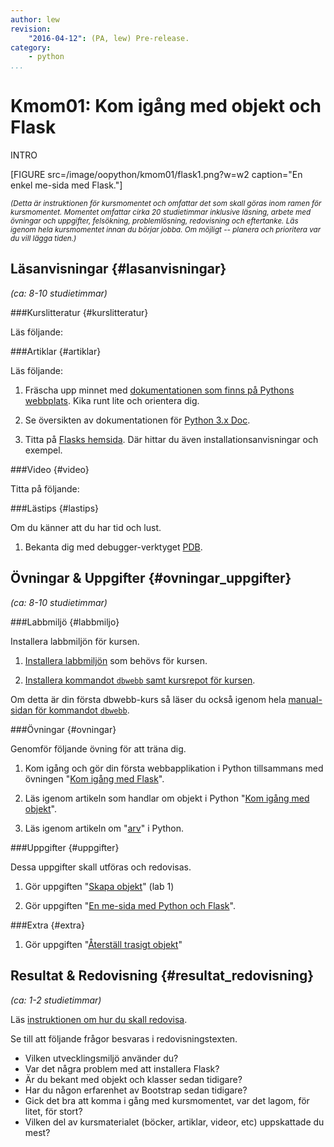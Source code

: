 ```yaml
---
author: lew
revision:
    "2016-04-12": (PA, lew) Pre-release.
category:
    - python
...
```

Kmom01: Kom igång med objekt och Flask
====================================

INTRO

<!--more-->

[FIGURE src=/image/oopython/kmom01/flask1.png?w=w2 caption="En enkel me-sida med Flask."]


<!-- Flytta nedan text till eget dokumet/vy/block -->

<small>*(Detta är instruktionen för kursmomentet och omfattar det som skall göras inom ramen för kursmomentet. Momentet omfattar cirka 20 studietimmar inklusive läsning, arbete med övningar och uppgifter, felsökning, problemlösning, redovisning och eftertanke. Läs igenom hela kursmomentet innan du börjar jobba. Om möjligt -- planera och prioritera var du vill lägga tiden.)*</small>



Läsanvisningar  {#lasanvisningar}
---------------------------------

*(ca: 8-10 studietimmar)*


###Kurslitteratur  {#kurslitteratur}

Läs följande:



###Artiklar {#artiklar}

Läs följande:

1. Fräscha upp minnet med [dokumentationen som finns på Pythons webbplats](https://www.python.org/doc/). Kika runt lite och orientera dig.

2. Se översikten av dokumentationen för [Python 3.x Doc](https://docs.python.org/3/).

3. Titta på [Flasks hemsida](http://flask.pocoo.org/). Där hittar du även installationsanvisningar och exempel.



###Video  {#video}

Titta på följande:



###Lästips {#lastips}

Om du känner att du har tid och lust.

1. Bekanta dig med debugger-verktyget [PDB](https://docs.python.org/3.2/library/pdb.html).



Övningar & Uppgifter  {#ovningar_uppgifter}
-------------------------------------------

*(ca: 8-10 studietimmar)*



###Labbmiljö {#labbmiljo}

Installera labbmiljön för kursen.

1. [Installera labbmiljön](python/labbmiljo) som behövs för kursen.

1. [Installera kommandot `dbwebb`  samt kursrepot för kursen](dbwebb-cli/clone).

Om detta är din första dbwebb-kurs så läser du också igenom hela [manual-sidan för kommandot `dbwebb`](dbwebb-cli).



###Övningar {#ovningar}

Genomför följande övning för att träna dig.

1. Kom igång och gör din första webbapplikation i Python tillsammans med övningen "[Kom igång med Flask](kunskap/kom-igang-med-flask)".

2. Läs igenom artikeln som handlar om objekt i Python "[Kom igång med objekt](kunskap/kom-igang-med-objekt)".  

3. Läs igenom artikeln om "[arv](kunskap/arv)" i Python.



###Uppgifter {#uppgifter}

Dessa uppgifter skall utföras och redovisas.

1. Gör uppgiften "[Skapa objekt](uppgift/lab1)" (lab 1)

2. Gör uppgiften "[En me-sida med Python och Flask](uppgift/en-me-sida-med-python-och-flask)".



###Extra {#extra}

1. Gör uppgiften "[Återställ trasigt objekt](uppgift/aterstall-trasigt-objekt)"


Resultat & Redovisning  {#resultat_redovisning}
-----------------------------------------------

*(ca: 1-2 studietimmar)*

Läs [instruktionen om hur du skall redovisa](oopython/redovisa).

Se till att följande frågor besvaras i redovisningstexten.

* Vilken utvecklingsmiljö använder du?
* Var det några problem med att installera Flask?
* Är du bekant med objekt och klasser sedan tidigare?
* Har du någon erfarenhet av Bootstrap sedan tidigare?
* Gick det bra att komma i gång med kursmomentet, var det lagom, för litet, för stort?
* Vilken del av kursmaterialet (böcker, artiklar, videor, etc) uppskattade du mest?
